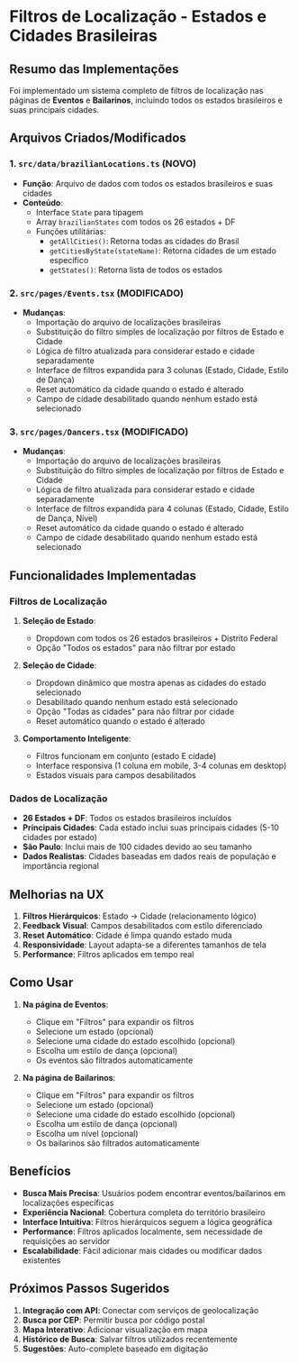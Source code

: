 # Filtros de Localização - Estados e Cidades Brasileiras

## Resumo das Implementações

Foi implementado um sistema completo de filtros de localização nas páginas de **Eventos** e **Bailarinos**, incluindo todos os estados brasileiros e suas principais cidades.

## Arquivos Criados/Modificados

### 1. `src/data/brazilianLocations.ts` (NOVO)
- **Função**: Arquivo de dados com todos os estados brasileiros e suas cidades
- **Conteúdo**:
  - Interface `State` para tipagem
  - Array `brazilianStates` com todos os 26 estados + DF
  - Funções utilitárias:
    - `getAllCities()`: Retorna todas as cidades do Brasil
    - `getCitiesByState(stateName)`: Retorna cidades de um estado específico
    - `getStates()`: Retorna lista de todos os estados

### 2. `src/pages/Events.tsx` (MODIFICADO)
- **Mudanças**:
  - Importação do arquivo de localizações brasileiras
  - Substituição do filtro simples de localização por filtros de Estado e Cidade
  - Lógica de filtro atualizada para considerar estado e cidade separadamente
  - Interface de filtros expandida para 3 colunas (Estado, Cidade, Estilo de Dança)
  - Reset automático da cidade quando o estado é alterado
  - Campo de cidade desabilitado quando nenhum estado está selecionado

### 3. `src/pages/Dancers.tsx` (MODIFICADO)
- **Mudanças**:
  - Importação do arquivo de localizações brasileiras
  - Substituição do filtro simples de localização por filtros de Estado e Cidade
  - Lógica de filtro atualizada para considerar estado e cidade separadamente
  - Interface de filtros expandida para 4 colunas (Estado, Cidade, Estilo de Dança, Nível)
  - Reset automático da cidade quando o estado é alterado
  - Campo de cidade desabilitado quando nenhum estado está selecionado

## Funcionalidades Implementadas

### Filtros de Localização
1. **Seleção de Estado**:
   - Dropdown com todos os 26 estados brasileiros + Distrito Federal
   - Opção "Todos os estados" para não filtrar por estado

2. **Seleção de Cidade**:
   - Dropdown dinâmico que mostra apenas as cidades do estado selecionado
   - Desabilitado quando nenhum estado está selecionado
   - Opção "Todas as cidades" para não filtrar por cidade
   - Reset automático quando o estado é alterado

3. **Comportamento Inteligente**:
   - Filtros funcionam em conjunto (estado E cidade)
   - Interface responsiva (1 coluna em mobile, 3-4 colunas em desktop)
   - Estados visuais para campos desabilitados

### Dados de Localização
- **26 Estados + DF**: Todos os estados brasileiros incluídos
- **Principais Cidades**: Cada estado inclui suas principais cidades (5-10 cidades por estado)
- **São Paulo**: Inclui mais de 100 cidades devido ao seu tamanho
- **Dados Realistas**: Cidades baseadas em dados reais de população e importância regional

## Melhorias na UX

1. **Filtros Hierárquicos**: Estado → Cidade (relacionamento lógico)
2. **Feedback Visual**: Campos desabilitados com estilo diferenciado
3. **Reset Automático**: Cidade é limpa quando estado muda
4. **Responsividade**: Layout adapta-se a diferentes tamanhos de tela
5. **Performance**: Filtros aplicados em tempo real

## Como Usar

1. **Na página de Eventos**:
   - Clique em "Filtros" para expandir os filtros
   - Selecione um estado (opcional)
   - Selecione uma cidade do estado escolhido (opcional)
   - Escolha um estilo de dança (opcional)
   - Os eventos são filtrados automaticamente

2. **Na página de Bailarinos**:
   - Clique em "Filtros" para expandir os filtros
   - Selecione um estado (opcional)
   - Selecione uma cidade do estado escolhido (opcional)
   - Escolha um estilo de dança (opcional)
   - Escolha um nível (opcional)
   - Os bailarinos são filtrados automaticamente

## Benefícios

- **Busca Mais Precisa**: Usuários podem encontrar eventos/bailarinos em localizações específicas
- **Experiência Nacional**: Cobertura completa do território brasileiro
- **Interface Intuitiva**: Filtros hierárquicos seguem a lógica geográfica
- **Performance**: Filtros aplicados localmente, sem necessidade de requisições ao servidor
- **Escalabilidade**: Fácil adicionar mais cidades ou modificar dados existentes

## Próximos Passos Sugeridos

1. **Integração com API**: Conectar com serviços de geolocalização
2. **Busca por CEP**: Permitir busca por código postal
3. **Mapa Interativo**: Adicionar visualização em mapa
4. **Histórico de Busca**: Salvar filtros utilizados recentemente
5. **Sugestões**: Auto-complete baseado em digitação

